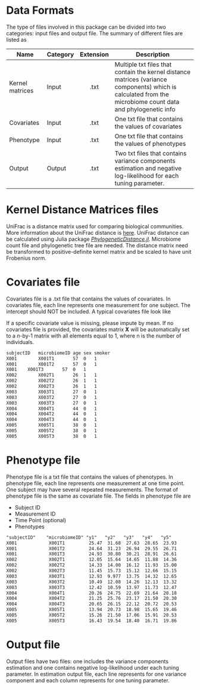 # Data Formats

The type of files involved in this package can be divided into two categories: input files and output file. The summary of different files are listed as

| Name       | Category           | Extension  | Description |
| ------------- |-------------|:-----:|-------------|
| Kernel matrices     | Input | .txt | Multiple txt files that contain the kernel distance matrices (variance components) which is calculated from the microbiome count data and phylogenetic info|
| Covariates     | Input      |  .txt | One txt file that contains the values of covariates|
| Phenotype | Input     |    .txt | One txt file that contains the values of phenotypes |
| Output | Output     |    .txt | Two txt files that contains variance components estimation and negative log-likelihood for each tuning parameter. 

# Kernel Distance Matrices files

UniFrac is a distance matrix used for comparing biological communities. More information about the UniFrac distance is [here](https://en.wikipedia.org/wiki/UniFrac). UniFrac distance can be calculated using Julia package [_PhylogeneticDistance.jl_](https://github.com/JingZhai63/PhylogeneticDistance.jl). Microbiome count file and phylogenetic tree file are needed. The distance matrix need be transformed to positive-definite kernel matrix and be scaled to have unit Frobenius norm.  

# Covariates file

Covariates file is a .txt file that contains the values of covariates. In covariates file, each line represents one measurement for one subject. The intercept should NOT be included. A typical covariates file look like

If a specific covariate value is missing, please impute by mean.  If no covariates file is provided, the covariates matrix **X** will be automatically set to a _n_-by-1 matrix with all elements equal to 1, where n is the number of individuals.

```txt
subjectID   microbiomeID age sex smoker
X001		X001T1	     57	 0	 1
X001		X001T2	     57	 0	 1
X001 	X001T3	     57	 0	 1
X002		X002T1	     26	 1	 1
X002		X002T2	     26	 1	 1
X002		X002T3	     26	 1	 1
X003		X003T1	     27	 0	 1
X003		X003T2	     27	 0	 1
X003		X003T3	     27	 0	 1
X004		X004T1	     44	 0	 1
X004		X004T2	     44	 0	 1
X004		X004T3	     44	 0	 1
X005		X005T1	     38	 0	 1
X005		X005T2	     38	 0	 1
X005		X005T3	     38	 0	 1
```

# Phenotype file 

Phenotype file is a txt file that contains the values of phenotypes. In phenotype file, each line represents one measurement at one time point. One subject may have several repeated measurements. The format of phenotype file is the same as covariate file. The fields in phenotype file are

* Subject ID
* Measurement ID
* Time Point (optional)
* Phenotypes

```txt
"subjectID"    "microbiomeID" "y1"   "y2"   "y3"   "y4"   "y5"
X001			X001T1		   25.47  31.68  27.63  28.65  23.93
X001			X001T2		   24.64  31.23  26.94  29.55  26.71
X001			X001T3		   24.93  30.80  30.21  28.91  26.61
X002			X002T1		   12.05  15.64  14.65  11.88  14.36
X002			X002T2		   14.33  14.00  16.12  11.93  15.00
X002			X002T3		   11.45  15.73  15.12  12.66  15.15
X003			X003T1		   12.93  9.977  13.75  14.32  12.65
X003			X003T2		   10.49  12.08  14.26  12.13  13.32
X003			X003T3		   12.42  10.59  13.97  11.73  12.47
X004			X004T1		   20.26  24.75  22.69  21.64  20.18
X004			X004T2		   21.25  25.76  23.17  21.50  20.30
X004			X004T3		   20.65  26.15  22.12  20.72  20.53
X005			X005T1		   13.94  20.73  18.98  15.65  19.46
X005			X005T2		   15.26  21.50  17.06  15.91  20.53
X005			X005T3		   16.43  19.54  18.40  16.71  19.86

```

# Output file

Output files have two files: one includes the variance components estimation and one  contains negative log-likelihood under each tuning parameter. In estimation output file, each line represents for one variance component and each column represents for one tuning parameter. 
